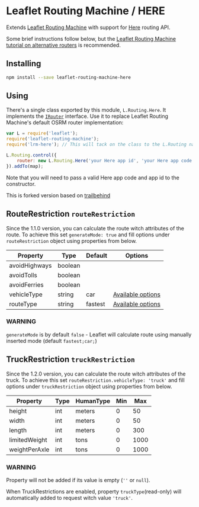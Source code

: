 Leaflet Routing Machine / HERE
=====================================

Extends [Leaflet Routing Machine](https://github.com/perliedman/leaflet-routing-machine) with support for [Here](https://developer.here.com/rest-apis/documentation/routing/topics/overview.html) routing API.

Some brief instructions follow below, but the [Leaflet Routing Machine tutorial on alternative routers](http://www.liedman.net/leaflet-routing-machine/tutorials/alternative-routers/) is recommended.

## Installing

```sh
npm install --save leaflet-routing-machine-here
```

## Using

There's a single class exported by this module, `L.Routing.Here`. It implements the [`IRouter`](http://www.liedman.net/leaflet-routing-machine/api/#irouter) interface. Use it to replace Leaflet Routing Machine's default OSRM router implementation:

```javascript
var L = require('leaflet');
require('leaflet-routing-machine');
require('lrm-here'); // This will tack on the class to the L.Routing namespace

L.Routing.control({
    router: new L.Routing.Here('your Here app id', 'your Here app code'),
}).addTo(map);
```

Note that you will need to pass a valid Here app code and app id to the constructor.


This is forked version based on [trailbehind](https://github.com/trailbehind/lrm-Here)

## RouteRestriction `routeRestriction`
Since the 1.1.0 version, you can calculate the route witch attributes of the route. To achieve this set `generateMode: true` and fill options under `routeRestriction` object using properties from below.

  | Property     | Type    | Default | Options |
  | ------       | -----   | ------- | ------- |
  | avoidHighways| boolean | | |  
  | avoidTolls   | boolean | | |
  | avoidFerries | boolean | | |
  | vehicleType  | string  | car |  [Available options](https://developer.here.com/documentation/routing/topics/resource-param-type-routing-mode.html#type-transport-mode) |
  | routeType    | string  | fastest | [Available options](https://developer.here.com/documentation/routing/topics/resource-param-type-routing-mode.html#type-routing-type) |

### WARNING
`generateMode` is by default `false` - Leaflet will calculate route using manually inserted mode (default `fastest;car;`)

## TruckRestriction `truckRestriction`
Since the 1.2.0 version, you can calculate the route witch attributes of the truck. To achieve this set `routeRestriction.vehicleType: 'truck'` and fill options under `truckRestriction` object using properties from below.
  
  | Property     | Type | HumanType | Min | Max | 
  | ------       | ---- | --------- | --- | --- | 
  | height       | int  | meters    | 0   | 50  |
  | width        | int  | meters    | 0   | 50  |
  | length       | int  | meters    | 0   | 300 |
  | limitedWeight| int  | tons      | 0   | 1000| 
  | weightPerAxle| int  | tons      | 0   | 1000|

### WARNING
Property will not be added if its value is empty (`''` or `null`).

When TruckRestrictions are enabled, property `truckType`(read-only) will automatically added to request witch value `'truck'`.
